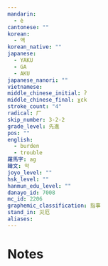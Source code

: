 ```yaml
---
mandarin:
  - è
cantonese: ""
korean:
  - 액
korean_native: ""
japanese:
  - YAKU
  - GA
  - AKU
japanese_nanori: ""
vietnamese:
middle_chinese_initial: ʔ
middle_chinese_final: ɣɛk
stroke_count: "4"
radical: 厂
skip_number: 3-2-2
grade_level: 先進
pos: ""
english:
  - burden
  - trouble
羅馬字: ag
韓文: 악
joyo_level: ""
hsk_level: ""
hanmun_edu_level: ""
danayo_id: 7008
mc_id: 2206
graphemic_classification: 指事
stand_in: 災厄
aliases:
---
```


# Notes
